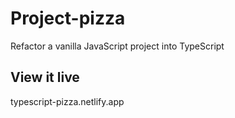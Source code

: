 # Project-pizza

Refactor a vanilla JavaScript project into TypeScript


## View it live

typescript-pizza.netlify.app
